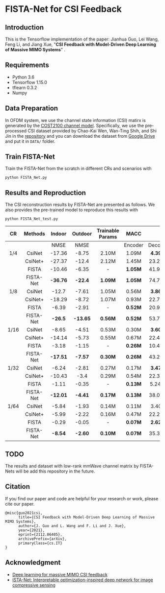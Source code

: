 # FISTA-Net for CSI Feedback
## Introduction
 This is the Tensorflow implementation of the paper: Jianhua Guo, Lei Wang, Feng Li, and Jiang Xue, "**CSI Feedback with Model-Driven Deep Learning of Massive MIMO Systems**" .

## Requirements
* Python 3.6
* Tensorflow 1.15.0
* tflearn 0.3.2
* Numpy

## Data Preparation
In OFDM system, we use the channel state information (CSI) matirx is generated by the [COST2100 channel model](https://ieeexplore.ieee.org/document/6393523). Specifically, we use the pre-processed CSI dataset provided by Chao-Kai Wen, Wan-Ting Shih, and Shi Jin in the [repository](https://github.com/sydney222/Python_CsiNet#python-code-for-deep-learning-for-massive-mimo-csi-feedback) and you can download the dataset from [Google Drive](https://drive.google.com/drive/folders/1_lAMLk_5k1Z8zJQlTr5NRnSD6ACaNRtj?usp=sharing) and put it in ```DATA/``` folder.

## Train FISTA-Net
Train the FISTA-Net from the scratch in different CRs and scenarios with
```
python FISTA_Net.py
```


## Results and Reproduction
The CSI reconstruction results by FISTA-Net are presented as follows. We also provides the pre-trained model to reproduce this results with
```
python FISTA_Net_test.py
```

|  CR  | Methods | Indoor | Outdoor | Trainable Params |   MACC  |         |
|:----:| :----:  | :----: | :----:  |      :----:      |  :----: |  :----: |
|      |         |  NMSE  |   NMSE  |                  | Encoder | Decoder | 
| 1/4  |  CsiNet | -17.36 |  -8.75  |       2.10M      |  1.09M  |**4.39M**| 
|      | CsiNet+ | -27.37 |  -12.4  |       2.12M      |  1.45M  |  23.26M | 
|      |  FISTA  | -10.46 |  -6.35  |        -         |**1.05M**|  41.94M | 
|      |FISTA-Net|**-36.76**|**-22.4**|   **1.09M**    |**1.05M**|  74.71M | 
| 1/8  |  CsiNet | -12.7  |  -7.61  |       1.05M      |  0.56M  |**3.86M**| 
|      | CsiNet+ | -18.29 |  -8.72  |       1.07M      |  0.93M  |  22.73M | 
|      |  FISTA  | -6.39  |  -2.91  |        -         |**0.52M**|  20.97M | 
|      |FISTA-Net|**-26.5**|**-13.65**|   **0.56M**    |**0.52M**|  53.74M | 
| 1/16 |  CsiNet | -8.65  |  -4.51  |       0.53M      |  0.30M  |**3.60M**| 
|      | CsiNet+ | -14.14 |  -5.73  |       0.55M      |  0.67M  |  22.47M | 
|      |  FISTA  | -3.18  |  -1.15  |        -         |**0.26M**|  10.49M | 
|      |FISTA-Net|**-17.51**|**-7.57**|   **0.30M**    |**0.26M**|  43.26M | 
| 1/32 |  CsiNet | -6.24  |  -2.81  |       0.27M      |  0.17M  |**3.47M**| 
|      | CsiNet+ | -10.43 |  -3.4   |       0.29M      |  0.54M  |  22.34M | 
|      |  FISTA  | -1.11  |  -0.35  |        -         |**0.13M**|  5.24 M | 
|      |FISTA-Net|**-12.01**|**-4.41**|   **0.17M**    |**0.13M**|  38.01M | 
| 1/64 |  CsiNet | -5.84  |  -1.93  |       0.14M      |  0.11M  |  3.40M  | 
|      | CsiNet+ | -5.99  |  -2.22  |       0.16M      |  0.47M  |  22.27M | 
|      |  FISTA  | -0.29  |  -0.05  |        -         |**0.07M**|**2.62M**| 
|      |FISTA-Net|**-8.54**|**-2.60**|   **0.10M**     |**0.07M**|  35.39M | 

## TODO
The results and dataset with low-rank mmWave channel matrix by FISTA-Nets will be add this repository in the future.

## Citation
If you find our paper and code are helpful for your research or work, please cite our paper.
```
@misc{guo2021csi,
      title={CSI Feedback with Model-Driven Deep Learning of Massive MIMO Systems}, 
      author={J. Guo and L. Wang and F. Li and J. Xue},
      year={2021},
      eprint={2112.06405},
      archivePrefix={arXiv},
      primaryClass={cs.IT}
}
```

## Acknowledgment
* [Deep learning for massive MIMO CSI feedback](https://github.com/sydney222/Python_CsiNet#python-code-for-deep-learning-for-massive-mimo-csi-feedback)
* [ISTA-Net: Interpretable optimization-inspired deep network for image compressive sensing](https://github.com/jianzhangcs/ISTA-Net)



